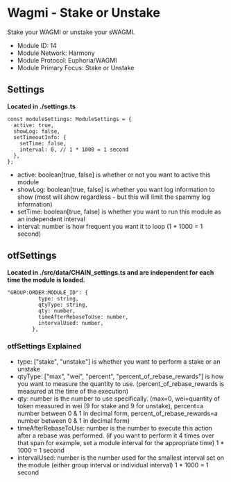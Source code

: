 # Wagmi - Stake or Unstake
Stake your WAGMI or unstake your sWAGMI.

* Module ID: 14
* Module Network: Harmony
* Module Protocol: Euphoria/WAGMI
* Module Primary Focus: Stake or Unstake

## Settings
**Located in ./settings.ts**
```
const moduleSettings: ModuleSettings = {
  active: true,
  showLog: false,
  setTimeoutInfo: {
    setTime: false,
    interval: 0, // 1 * 1000 = 1 second
  },
};
```

* active: boolean[true, false] is whether or not you want to active this module
* showLog: boolean[true, false] is whether you want log information to show (most will show regardless - but this will limit the spammy log information)
* setTime: boolean[true, false] is whether you want to run this module as an independent interval
* interval: number is how frequent you want it to loop (1 * 1000 = 1 second)

## otfSettings
**Located in ./src/data/CHAIN_settings.ts and are independent for each time the module is loaded.**
```
"GROUP:ORDER:MODULE_ID": {
          type: string,
          qtyType: string,
          qty: number,
          timeAfterRebaseToUse: number,
          intervalUsed: number,
        },
```

### otfSettings Explained
* type: ["stake", "unstake"] is whether you want to perform a stake or an unstake
* qtyType: ["max", "wei", "percent", "percent_of_rebase_rewards"] is how you want to measure the quantity to use. (percent_of_rebase_rewards is measured at the time of the execution)
* qty: number is the number to use specifically.  (max=0, wei=quantity of token measured in wei (9 for stake and 9 for unstake), percent=a number between 0 & 1 in decimal form, percent_of_rebase_rewards=a number between 0 & 1 in decimal form)
* timeAfterRebaseToUse: number is the number to execute this action after a rebase was performed.  (if you want to perform it 4 times over that span for example, set a module interval for the appropriate time)  1 * 1000 = 1 second
* intervalUsed: number is the number used for the smallest interval set on the module (either group interval or individual interval)  1 * 1000 = 1 second
